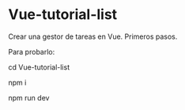 # Vue-tutorial-list
Crear una gestor de tareas en Vue. Primeros pasos.

Para probarlo:

cd Vue-tutorial-list

npm i

npm run dev
